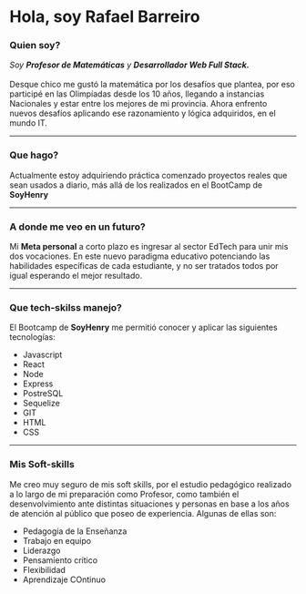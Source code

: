 <h1 >Hola, soy Rafael Barreiro</h1>

<h3 >Quien soy?</h3>

<em>Soy <b>Profesor de Matemáticas</b> y <b>Desarrollador Web Full Stack.</b> </em>
<br> </br>
Desque chico me gustó la matemática por los desafíos que plantea, por eso participé en las Olimpíadas desde los 10 años, llegando a instancias Nacionales y estar entre los mejores de mi provincia. Ahora enfrento nuevos desafíos aplicando ese razonamiento y lógica adquiridos, en el mundo IT.
<hr>

<h3 >Que hago?</h3>
Actualmente estoy adquiriendo práctica comenzado proyectos reales que sean usados a diario, más allá de los realizados en el BootCamp de <b>SoyHenry</b>

<hr>
<h3 >A donde me veo en un futuro?</h3>
Mi <b>Meta personal</b> a corto plazo es ingresar al sector EdTech para unir mis dos vocaciones. En este nuevo paradigma educativo potenciando las habilidades específicas de cada estudiante, y no ser tratados todos por igual esperando el mejor resultado.
<hr>
<h3 >Que tech-skilss manejo?</h3>
El Bootcamp de <b>SoyHenry</b> me permitió conocer y aplicar las siguientes tecnologías:
<ul>
<li>Javascript </li>
<li>React</li>
<li>Node </li>
<li>Express</li>
<li>PostreSQL </li>
<li>Sequelize </li>
<li>GIT </li>
<li>HTML </li>
<li>CSS </li>
</ul>
<hr>
<h3 >Mis Soft-skills</h3>

Me creo muy seguro de mis soft skills, por el estudio pedagógico realizado a lo largo de mi preparación como Profesor, como también el desenvolvimiento ante distintas situaciones y personas en base a los años de atención al público que poseo de experiencia.
Algunas de ellas son:
<ul>
<li>Pedagogía de la Enseñanza </li>
<li>Trabajo en equipo</li>
<li>Liderazgo </li>
<li>Pensamiento crítico</li>
<li>Flexibilidad </li>
<li>Aprendizaje COntinuo </li>
</ul>
